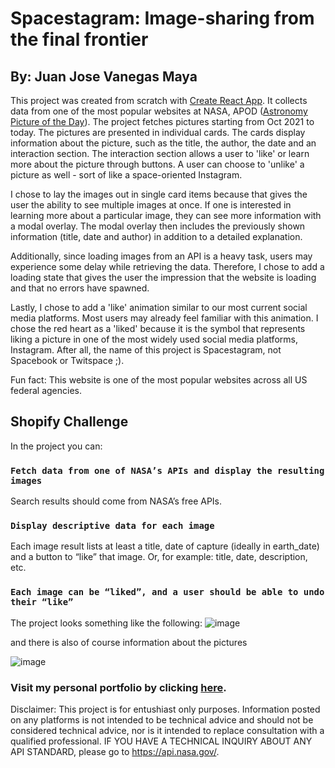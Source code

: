 # Spacestagram: Image-sharing from the final frontier
## By: Juan Jose Vanegas Maya 

This project was created from scratch with [Create React App](https://github.com/facebook/create-react-app). It collects data from one of the most popular websites at NASA, APOD ([Astronomy Picture of the Day](https://apod.nasa.gov/apod/astropix.html)). The project fetches pictures starting from Oct 2021 to today. The pictures are presented in individual cards. The cards display information about the picture, such as the title, the author, the date and an interaction section. The interaction section allows a user to 'like' or learn more about the picture through buttons. A user can choose to 'unlike' a picture as well - sort of like a space-oriented Instagram. 

I chose to lay the images out in single card items because that gives the user the ability to see multiple images at once. If one is interested in learning more about a particular image, they can see more information with a modal overlay. The modal overlay then includes the previously shown information (title, date and author) in addition to a detailed explanation. 

Additionally, since loading images from an API is a heavy task, users may experience some delay while retrieving the data. Therefore, I chose to add a loading state that gives the user the impression that the website is loading and that no errors have spawned. 

Lastly, I chose to add a 'like' animation similar to our most current social media platforms. Most users may already feel familiar with this animation. I chose the red heart as a 'liked' because it is the symbol that represents liking a picture in one of the most widely used social media platforms, Instagram. After all, the name of this project is Spacestagram, not Spacebook or Twitspace ;). 


Fun fact: This website is one of the most popular websites across all US federal agencies.

## Shopify Challenge

In the project you can:

### `Fetch data from one of NASA’s APIs and display the resulting images `
Search results should come from NASA’s free APIs.
### `Display descriptive data for each image `
Each image result lists at least a title, date of capture (ideally in earth_date) and a button to “like” that image. Or, for example: title, date, description, etc. 
### `Each image can be “liked”, and a user should be able to undo their “like”`

The project looks something like the following: 
![image](https://user-images.githubusercontent.com/39928097/149610747-9c3939ac-7955-4961-91cf-9f81e8cb0a43.png)

and there is also of course information about the pictures

![image](https://user-images.githubusercontent.com/39928097/149610776-b0aaf2a0-e82f-4264-be64-d3bb19c79da0.png)


### Visit my personal portfolio by clicking [here](https://juanvmaya.github.io/personal-portfolio/).

Disclaimer: This project is for entushiast only purposes. Information posted on any platforms is not intended to be technical advice and should not be considered technical advice, nor is it intended to replace consultation with a qualified professional. IF YOU HAVE A TECHNICAL INQUIRY ABOUT ANY API STANDARD, please go to https://api.nasa.gov/.
